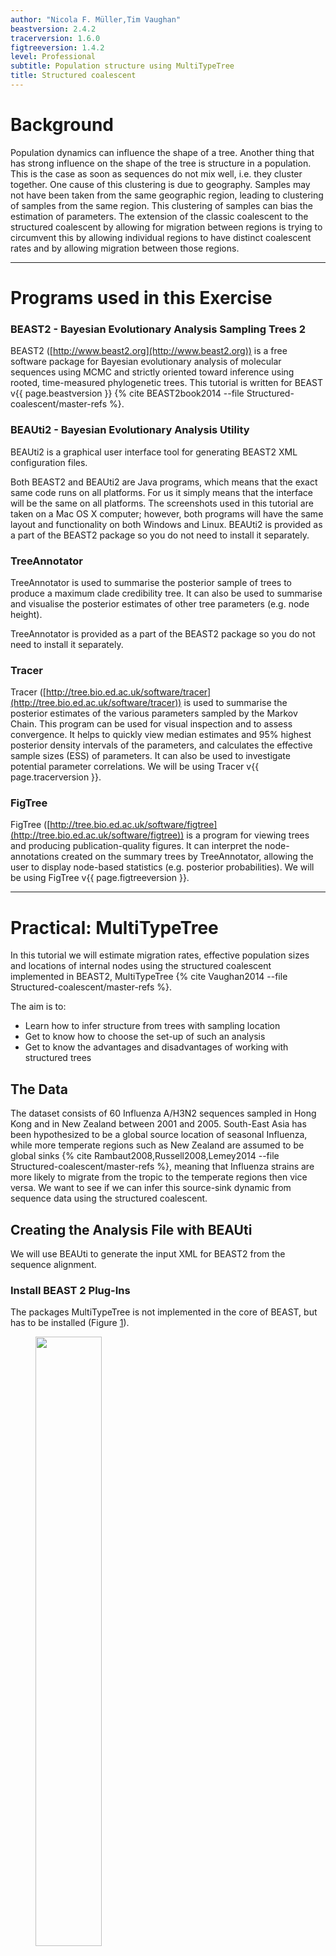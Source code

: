```yaml
---
author: "Nicola F. Müller,Tim Vaughan"
beastversion: 2.4.2
tracerversion: 1.6.0
figtreeversion: 1.4.2
level: Professional
subtitle: Population structure using MultiTypeTree
title: Structured coalescent
---
```


# Background

Population dynamics can influence the shape of a tree. Another thing that has strong influence on the shape of the tree is structure in a population. This is the case as soon as sequences do not mix well, i.e. they cluster together. One cause of this clustering is due to geography. Samples may not have been taken from the same geographic region, leading to clustering of samples from the same region. This clustering of samples can bias the estimation of parameters. The extension of the classic coalescent to the structured coalescent by allowing for migration between regions is trying to circumvent this by allowing individual regions to have distinct coalescent rates and by allowing migration between those regions.


----

# Programs used in this Exercise 

### BEAST2 - Bayesian Evolutionary Analysis Sampling Trees 2

BEAST2 ([http://www.beast2.org](http://www.beast2.org)) is a free software package for Bayesian evolutionary analysis of molecular sequences using MCMC and strictly oriented toward inference using rooted, time-measured phylogenetic trees. This tutorial is written for BEAST v{{ page.beastversion }} {% cite BEAST2book2014 --file Structured-coalescent/master-refs %}. 


### BEAUti2 - Bayesian Evolutionary Analysis Utility

BEAUti2 is a graphical user interface tool for generating BEAST2 XML configuration files.

Both BEAST2 and BEAUti2 are Java programs, which means that the exact same code runs on all platforms. For us it simply means that the interface will be the same on all platforms. The screenshots used in this tutorial are taken on a Mac OS X computer; however, both programs will have the same layout and functionality on both Windows and Linux. BEAUti2 is provided as a part of the BEAST2 package so you do not need to install it separately.


### TreeAnnotator

TreeAnnotator is used to summarise the posterior sample of trees to produce a maximum clade credibility tree. It can also be used to summarise and visualise the posterior estimates of other tree parameters (e.g. node height).

TreeAnnotator is provided as a part of the BEAST2 package so you do not need to install it separately.


### Tracer

Tracer ([http://tree.bio.ed.ac.uk/software/tracer](http://tree.bio.ed.ac.uk/software/tracer)) is used to summarise the posterior estimates of the various parameters sampled by the Markov Chain. This program can be used for visual inspection and to assess convergence. It helps to quickly view median estimates and 95% highest posterior density intervals of the parameters, and calculates the effective sample sizes (ESS) of parameters. It can also be used to investigate potential parameter correlations. We will be using Tracer v{{ page.tracerversion }}.


### FigTree

FigTree ([http://tree.bio.ed.ac.uk/software/figtree](http://tree.bio.ed.ac.uk/software/figtree)) is a program for viewing trees and producing publication-quality figures. It can interpret the node-annotations created on the summary trees by TreeAnnotator, allowing the user to display node-based statistics (e.g. posterior probabilities). We will be using FigTree v{{ page.figtreeversion }}.

----







# Practical: MultiTypeTree

In this tutorial we will estimate migration rates, effective population sizes and locations of internal nodes using the structured coalescent implemented in BEAST2, MultiTypeTree {% cite Vaughan2014 --file Structured-coalescent/master-refs %}.

The aim is to:

-  Learn how to infer structure from trees with sampling location
-  Get to know how to choose the set-up of such an analysis
-  Get to know the advantages and disadvantages of working with structured trees



## The Data
The dataset consists of 60 Influenza A/H3N2 sequences sampled in Hong Kong and in New Zealand between 2001 and 2005. South-East Asia has been hypothesized to be a global source location of seasonal Influenza, while more temperate regions such as New Zealand are assumed to be global sinks {% cite Rambaut2008,Russell2008,Lemey2014 --file Structured-coalescent/master-refs %}, meaning that Influenza strains are more likely to migrate from the tropic to the temperate regions then vice versa. We want to see if we can infer this source-sink dynamic from sequence data using the structured coalescent. 






## Creating the Analysis File with BEAUti

We will use BEAUti to generate the input XML for BEAST2 from the sequence alignment.



### Install BEAST 2 Plug-Ins

The packages MultiTypeTree is not implemented in the core of BEAST, but has to be installed (Figure [1](#fig:install_mtt)). 

<figure>
	<a id="fig:install_mtt"></a>
	<img style="width:50.0%;" src="figures/install_mtt.png" alt="">
	<figcaption>Figure 1: Install MultiTypeTree.</figcaption>
</figure>
<br>


To be able to make `.xml`'s for MultiTypeTree, we have to load the MultiTypeTree template `File > Template > MultiTypeTree`. This template allows to specify additional things, such as sampling location, which one can not specify using the standard interface, as well as parameters such as the migration rates.
After setting the template, we can load the alignment of the H3N2 data `File > Add Alignment`.
Since the sequences were sampled through time, we have to specify the sampling dates. These are included in the sequence names. To set the sampling dates, go to **Tip Dates**, guess them by splitting after the "_" and then choose the last group. There are two different ways in how BEAST can interpret sampling dates. They are labeled as **Since some time in the past** and **Before the present**. The easiest way to check if you have used the correct one is by checking `Height`. If the setup is correct, the sequences sampled the most recently (i.e. 2005.66) should have a Height of 0 while all other tips should be larger then 0 (Figure [2](#fig:sampling_dates)).

<figure>
	<a id="fig:sampling_dates"></a>
	<img  src="figures/dates.png" alt="">
	<figcaption>Figure 2: Sampling dates.</figcaption>
</figure>
<br>


The main contrast in the setup to previous analyses is that we include additional information about the sampling location of sequences. Sequences were taken from patients in Hong Kong and New Zealand. We can specify these sampling locations by going to **Tip Locations** in BEAUti and guessing the locations. Use here the second group after splitting the names on the character "_". After guessing the tip locations, the column **Location** should contain the entries Hong Kong and New Zealand (Figure [3](#fig:sampling_locations)).

<figure>
	<a id="fig:sampling_locations"></a>
	<img  src="figures/locations.png" alt="">
	<figcaption>Figure 3: Sampling locations.</figcaption>
</figure>
<br>


For this analysis, we will be using the HKY model. The HKY model infers different rates for transversion and transition. Transition being the change within purines (**A** and **G**) and pyrimidines (**T** and **C**) and transversion being the change among those groups. 

We also want to allow for heterogeneity between sites, which we can do by setting the **Gamma Category Count** to a value greater than 0 (normally between 4 and 6) and ticking the **estimate** box for the shape parameter (Figure [4](#fig:hky)). 

<figure>
	<a id="fig:hky"></a>
	<img  src="figures/choose_hky.png" alt="">
	<figcaption>Figure 4: Setup of the site model.</figcaption>
</figure>
<br>



To speed up convergence, we leave the branch model on the Strict Clock model and  set a different value for the clock rate (default is 1). A value of 0.005 substitutions * site^(-1) * year^(-1)  is closer to the truth.


Since we have more than one deme (Hong Kong and New Zealand), we can estimate the effective population size of those two demes separately. Additionally, these demes are connected, so we can (or need to) allow for migration between them.
By default, the migration rates and population sizes are not estimated. To change this, we have to go to the Priors setting. There, we have to check the two **estimate** boxes for the population sizes and the migration rates. 

 


After checking those two boxes, there will be two new fields appearing, where we can set the priors for the population sizes and the migration rates. 
Since we know the time scale of our data (few years), we can choose a proper prior for the migration rates, like an exponential prior distribution with mean 1.  
Figure [5](#fig:est_migrates) shows the final setup for the priors.


<figure>
	<a id="fig:est_migrates"></a>
	<img  src="figures/estimate_migration.png" alt="">
	<figcaption>Figure 5: Check the boxes that say estimate for the population size and the migration rates and change it to an exponential prior with mean 1.</figcaption>
</figure>
<br>



The rest of the settings we can leave as they are.

After saving, we get an `*.xml`, which we can use in BEAST2. The run will take a bit of time. If the MultiTypeTree run consumes too much CPU power, you can just close it and then use the "pre-cooked" `*.log` and `*.trees` files later instead.



### Analysis of the MultiTypeTree run

Load the `*.log` files into tracer. First, we should check that the run has converged by looking at the ESS values. If all ESS values are above 200, we should be on the safe side.

Next, we can have a look at the estimates of the effective population sizes (Figure [6](#fig:estimated_peff)). 

<figure>
	<a id="fig:estimated_peff"></a>
	<img style="width:60.0%;" src="figures/effectivePsize_tracer.png" alt="">
	<figcaption>Figure 6: Estimated effective population sizes.</figcaption>
</figure>
<br>


Hong Kong ({% eqinline \sim %}7 Mio Inhabitants) is inferred to have the larger effective population size than New Zealand ({% eqinline \sim %} 4.5 Mio Inhabitants). Keep in mind though that the effective population size is not only dependent on the population size itself, but also on e.g. transmission rates or contact rates. Differences in the real population size are therefore not necessarily reflected in the effective population size. However, they can still act as a sanity test. Next, we want to have a look at the inferred migration rates (Figure [7](#fig:etimated_mig)).


<figure>
	<a id="fig:etimated_mig"></a>
	<img style="width:60.0%;" src="figures/migrationrates_tracer.png" alt="">
	<figcaption>Figure 7: Estimated migration rates.</figcaption>
</figure>
<br>

----

As we stated at the beginning, it is assumed that South-East Asia works as a global source of influenza, while e.g. Oceania acts as a sink.

> Do the inferred migration rates agree with this hypothesis?

After having looked at the inferred parameters, we can look at the inferred trees.
We can either look at all the sampled trees individually or can use a summary of all tree. This can be done by using the program TreeAnnotator:

> We need to specify at least 4 settings there. First, the burn-in percentage, then the input tree file, the output tree file for which we have to specify a file name and the `Node Heights` (set it to `Mean Heights`)

MultiTypeTree logs 3 different tree files:

-  The first one is the `*.map.trees` file. It contains the maximum posterior tree for the analysis up to a sample of the MCMC. This tree is the tree with the highest posterior probability that has been visited so far.
- The second one is the `*.trees` file. It contains the logged trees with so called single child node. In a normal tree, all nodes have two (or sometimes more) children. The nodes there are coalescent events. The single child nodes on the other hand are migration events (in this case a migration event between Hong Kong and New Zealand). MultiTypeTree infers the timing of those migration events on a branch and logs them in the `*.trees` file.
- The third tree file logged is the `*.typedNode.trees`. This file does not use single child nodes. Instead, every coalescent event (here always a node with two daughter lineages) has a location (or state or color or type) where it was inferred to take place (see Figure [8](#fig:single_child))

<figure>
	<a id="fig:single_child"></a>
	<img  src="figures/single_child.png" alt="">
	<figcaption>Figure 8: An example of a tree where the migration events are logged as single child nodes (left) and of the same tree where only the location of a coalescent event is logged (right).</figcaption>
</figure>
<br>


To summarize all the trees, we will need the `*.typedNode.trees` files, since TreeAnnotator cannot handle single child nodes. We will also need to specify the **Burnin percentage**, which we can guess from looking at the traces of the parameter estimates in Tracer (10% should be more than enough). Next, we also need to specify where the output will be saved and under what name. After that, we can run the analysis.


When TreeAnnotator is finished, we can visualize the summarized MultiTypeTree run with FigTree. 

> Open the program and go to `File > Open`, and open the output tree file from TreeAnnotator. 
>
> To color the tree, go to **Appearance** and change **Colour by** and **Width by**. 
>
> To get the coloring by inferred location, one has to set it to **type**. The expressions **type, state, location and color** are often used interchangeably.
> The color gives the estimated (most likely) location of a node (red for Hong Kong and blue for New Zealand), the width gives the certainty of a color. The more certain the estimate is, the wider the branch above (towards the root of) the node. You can also change the **Line Weight** to better see difference in the width of branches. 


<figure>
	<a id="fig:example"></a>
	<img  src="figures/figtree_color.png" alt="">
	<figcaption>Figure 9: Color tree according to the inferred location.</figcaption>
</figure>
<br>


Next, we would like to know how certain we are about the node heights. 

> This can be visualized by going to **Node Bars** and there **Display** the 95% HPD of node heights, which gives the 95% credibility interval of node heights (the mean is indicated by the shown node height).

<figure>
	<a id="fig:example"></a>
	<img  src="figures/figtree_nodeheights.png" alt="">
	<figcaption>Figure 10: Set the 95% HPD for the node heights.</figcaption>
</figure>
<br>





### Some considerations for using the structured Coalescent (or any structured method)

-  Inferring structure on a tree is hard and requires a lot of assumptions, e.g. that the migration rates don't change over time or populations are constant. 
-  The number of migration events on a tree might be very low, to infer a rate from such a low number of events can be very hard. In general, it is easier to infer rates within a region (here the effective population size) than it is to infer rates between them, as there are simply more events within than between regions.
-  Despite considering structure in a tree, there might still be states or locations etc. that were not sampled. Even if a node is inferred to be in a location with high certainty, the results could look completely different if samples from other locations would be considered as well.


----

# Acknowledgment

The content of this tutorial is based on the [MultiTypeTree](https://github.com/CompEvol/MultiTypeTree/wiki/Beginner's-Tutorial) tutorial by Tim Vaughan.


# Useful Links


-  [*Bayesian Evolutionary Analysis with BEAST 2*](http://www.beast2.org/book.html)  {% cite BEAST2book2014 --file Structured-coalescent/master-refs %}
-  BEAST 2 website and documentation: [http://www.beast2.org/](http://www.beast2.org/) 
-  BEAST 1 website and documentation: [http://beast.bio.ed.ac.uk](http://beast.bio.ed.ac.uk) 
-  Join the BEAST user discussion: [http://groups.google.com/group/beast-users](http://groups.google.com/group/beast-users) 


----

# Relevant References

{% bibliography --cited --file Structured-coalescent/master-refs %}

